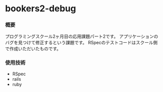 # bookers2-debug

### 概要
プログラミングスクール2ヶ月目の応用課題パート2です。
アプリケーションのバグを見つけて修正するという課題です。
RSpecのテストコードはスクール側で作成いただいたものです。

### 使用技術
- RSpec
- rails
- ruby
